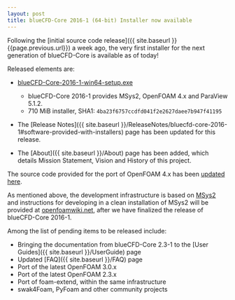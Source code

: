 ```yaml
---
layout: post
title: blueCFD-Core 2016-1 (64-bit) Installer now available
---
```


Following the [initial source code release]({{ site.baseurl }}{{page.previous.url}}) a week ago,
the very first installer for the next generation of blueCFD-Core is available
as of today!

Released elements are:

  * [blueCFD-Core-2016-1-win64-setup.exe](https://github.com/blueCFD/Core/releases/download/blueCFD-Core-2016-1/blueCFD-Core-2016-1-win64-setup.exe)
      * blueCFD-Core 2016-1 provides MSys2, OpenFOAM 4.x and ParaView 5.1.2.
      * 710 MiB installer, SHA1: `4ba23f6757ccdfd041f2e2627daee7b947f41195`

  * The [Release Notes]({{ site.baseurl }}/ReleaseNotes/bluecfd-core-2016-1#software-provided-with-installers)
   page has been updated for this release.

  * The [About]({{ site.baseurl }}/About) page has been added, which details
  Mission Statement, Vision and History of this project.

The source code provided for the port of OpenFOAM 4.x has been
[updated here](https://github.com/blueCFD/OpenFOAM-dev/tree/blueCFD-Core-4.x).

As mentioned above, the development infrastructure is based on
[MSys2](https://msys2.github.io/) and instructions for developing in a clean
installation of MSys2 will be provided at [openfoamwiki.net](http://openfoamwiki.net),
after we have finalized the release of blueCFD-Core 2016-1.

Among the list of pending items to be released include:

  * Bringing the documentation from blueCFD-Core 2.3-1 to the
  [User Guides]({{ site.baseurl }}/UserGuide) page
  * Updated [FAQ]({{ site.baseurl }}/FAQ) page
  * Port of the latest OpenFOAM 3.0.x
  * Port of the latest OpenFOAM 2.3.x
  * Port of foam-extend, within the same infrastructure
  * swak4Foam, PyFoam and other community projects
